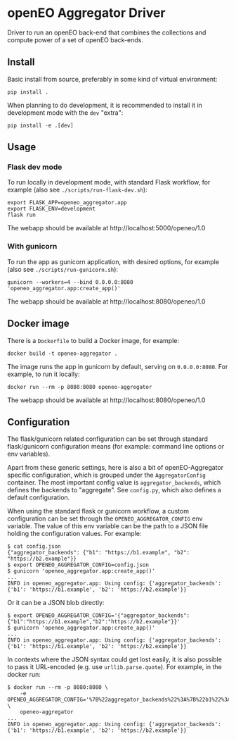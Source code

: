 # openEO Aggregator Driver

Driver to run an openEO back-end that combines the collections and compute power of a set of openEO back-ends.

## Install

Basic install from source, preferably in some kind of virtual environment:

    pip install .

When planning to do development, it is recommended to install it in development mode with the `dev` "extra":

    pip install -e .[dev]

## Usage

### Flask dev mode

To run locally in development mode, with standard Flask workflow,
for example (also see `./scripts/run-flask-dev.sh`):

    export FLASK_APP=openeo_aggregator.app
    export FLASK_ENV=development
    flask run

The webapp should be available at http://localhost:5000/openeo/1.0

### With gunicorn

To run the app as gunicorn application, with desired options,
for example (also see `./scripts/run-gunicorn.sh`):

    gunicorn --workers=4 --bind 0.0.0.0:8080 'openeo_aggregator.app:create_app()'

The webapp should be available at http://localhost:8080/openeo/1.0


## Docker image

There is a `Dockerfile` to build a Docker image, for example:

    docker build -t openeo-aggregator .

The image runs the app in gunicorn by default, serving on `0.0.0.0:8080`.
For example, to run it locally:

    docker run --rm -p 8080:8080 openeo-aggregator
 
The webapp should be available at http://localhost:8080/openeo/1.0


## Configuration

The flask/gunicorn related configuration can be set through 
standard flask/gunicorn configuration means 
(for example: command line options or env variables).

Apart from these generic settings, here is also a bit of 
openEO-Aggregator specific configuration, 
which is grouped under the `AggregatorConfig` container.
The most important config value is `aggregator_backends`, which 
defines the backends to "aggregate".
See `config.py`, which also defines a default configuration.

When using the standard flask or gunicorn workflow, a custom configuration
can be set through the `OPENEO_AGGREGATOR_CONFIG` env variable. 
The value of this env variable can be the path to a JSON file holding the configuration values.
For example:

    $ cat config.json
    {"aggregator_backends": {"b1": "https://b1.example", "b2": "https://b2.example"}}
    $ export OPENEO_AGGREGATOR_CONFIG=config.json
    $ gunicorn 'openeo_aggregator.app:create_app()'
    ...
    INFO in openeo_aggregator.app: Using config: {'aggregator_backends': {'b1': 'https://b1.example', 'b2': 'https://b2.example'}}


Or it can be a JSON blob directly:

    $ export OPENEO_AGGREGATOR_CONFIG='{"aggregator_backends":{"b1":"https://b1.example","b2":"https://b2.example"}}'
    $ gunicorn 'openeo_aggregator.app:create_app()'
    ...
    INFO in openeo_aggregator.app: Using config: {'aggregator_backends': {'b1': 'https://b1.example', 'b2': 'https://b2.example'}}


In contexts where the JSON syntax could get lost easily, it is also possible to
pass it URL-encoded (e.g. use `urllib.parse.quote`). 
For example, in the docker run:

    $ docker run --rm -p 8080:8080 \
        -e OPENEO_AGGREGATOR_CONFIG='%7B%22aggregator_backends%22%3A%7B%22b1%22%3A%22https%3A//b1.example%22%2C%22b2%22%3A%22https%3A//b2.example%22%7D%7D' \
        openeo-aggregator
    ...
    INFO in openeo_aggregator.app: Using config: {'aggregator_backends': {'b1': 'https://b1.example', 'b2': 'https://b2.example'}}




    
